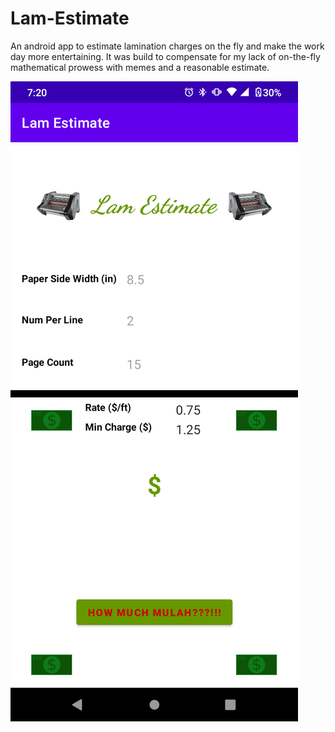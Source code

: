 # Lam-Estimate
An android app to estimate lamination charges on the fly and make the work day more entertaining.
It was build to compensate for my lack of on-the-fly mathematical prowess with memes and a 
reasonable estimate.

![image](https://raw.githubusercontent.com/Adri6336/Lam-Estimate/main/lamestimate.png?token=GHSAT0AAAAAABX4AG36VV7ZQ2DHXUH6EGYWYYC2T7A)

